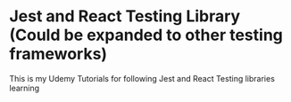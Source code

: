 # Jest and React Testing Library (Could be expanded to other testing frameworks)

This is my Udemy Tutorials for following Jest and React Testing libraries learning
